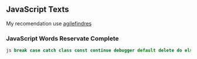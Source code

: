 ## JavaScript Texts
 
 My recomendation use [agilefindres](https://agilefingers.com/custom-texts)


### JavaScript Words Reservate Complete
```js
js break case catch class const continue debugger default delete do else enum export extends false finally for function if implements import in instanceof interface let new null package private protected public return static super switch this throw true try typeof var void while with yield
```
